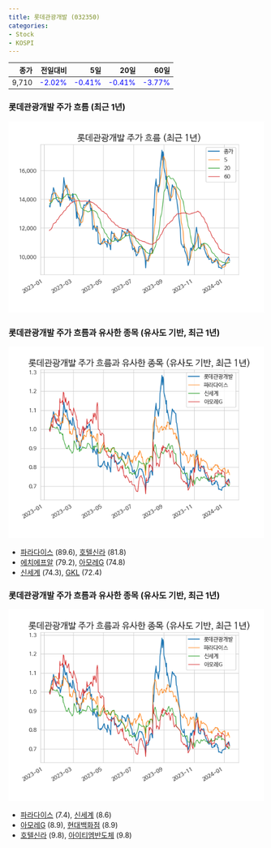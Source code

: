 ```yaml
---
title: 롯데관광개발 (032350)
categories:
- Stock
- KOSPI
---
```


|종가|전일대비|5일|20일|60일|
|---:|-------:|--:|---:|---:|
|9,710|<span style="color: blue">-2.02%</span>|<span style="color: blue">-0.41%</span>|<span style="color: blue">-0.41%</span>|<span style="color: blue">-3.77%</span>|

<!-- more -->
### 롯데관광개발 주가 흐름 (최근 1년)
![032350](/assets/images/stock/032350.png)


### 롯데관광개발 주가 흐름과 유사한 종목 (유사도 기반, 최근 1년)
![032350](/assets/images/stock/032350_sim.png)

- [파라다이스](/034230/) (89.6), [호텔신라](/008770/) (81.8)
- [에치에프알](/230240/) (79.2), [아모레G](/002790/) (74.8)
- [신세계](/004170/) (74.3), [GKL](/114090/) (72.4)


### 롯데관광개발 주가 흐름과 유사한 종목 (유사도 기반, 최근 1년)
![032350](/assets/images/stock/032350_sim.png)

- [파라다이스](/034230/) (7.4), [신세계](/004170/) (8.6)
- [아모레G](/002790/) (8.9), [현대백화점](/069960/) (8.9)
- [호텔신라](/008770/) (9.8), [아이티엠반도체](/084850/) (9.8)